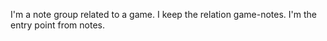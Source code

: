 I'm a note group related to a game. 
I keep the relation game-notes.
I'm the entry point from notes.
